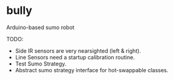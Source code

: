 # bully
Arduino-based sumo robot

TODO:
- Side IR sensors are very nearsighted (left & right).
- Line Sensors need a startup calibration routine.
- Test Sumo Strategy.
- Abstract sumo strategy interface for hot-swappable classes.